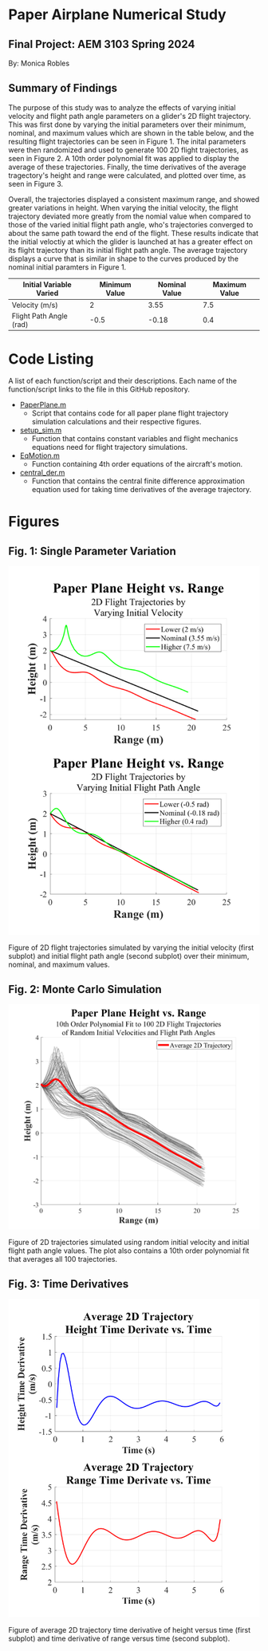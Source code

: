 # Paper Airplane Numerical Study
## Final Project: AEM 3103 Spring 2024

 By: Monica Robles

## Summary of Findings

  The purpose of this study was to analyze the effects of varying initial velocity and flight path angle parameters on a glider's 2D flight trajectory. This was first done by varying the initial parameters over their minimum, nominal, and maximum values which are shown in the table below, and the resulting flight trajectories can be seen in Figure 1. The inital parameters were then randomized and used to generate 100 2D flight trajectories, as seen in Figure 2. A 10th order polynomial fit was applied to display the average of these trajectories. Finally, the time derivatives of the average tragectory's height and range were calculated, and plotted over time, as seen in Figure 3. 
  
  Overall, the trajectories displayed a consistent maximum range, and showed greater variations in height. When varying the initial velocity, the flight trajectory deviated more greatly from the nomial value when compared to those of the varied initial flight path angle, who's trajectories converged to about the same path toward the end of the flight. These results indicate that the initial veloctiy at which the glider is launched at has a greater effect on its flight trajectory than its initial flight path angle. The average trajectory displays a curve that is similar in shape to the curves produced by the nominal initial paramters in Figure 1. 

| Initial Variable Varied | Minimum Value | Nominal Value | Maximum Value |
|-------------------------|---------------|---------------|---------------|
| Velocity (m/s)          |       2       |      3.55     |      7.5      |
| Flight Path Angle (rad) |     -0.5      |     -0.18     |      0.4      |
 
# Code Listing
  A list of each function/script and their descriptions. Each name of the function/script links to the file in this GitHub repository. 

  - [PaperPlane.m](PaperPlane.m)
    - Script that contains code for all paper plane flight trajectory simulation calculations and their respective figures. 
  - [setup_sim.m](setup_sim.m)
    - Function that contains constant variables and flight mechanics equations need for flight trajectory simulations. 
  - [EqMotion.m](EqMotion.m)
    - Function containing 4th order equations of the aircraft's motion. 
  - [central_der.m](central_der.m)
    - Function that contains the central finite difference approximation equation used for taking time derivatives of the average trajectory. 

# Figures

## Fig. 1: Single Parameter Variation
  ![Figure of 2D trajectories simulated by varying initial velocity (subplot 1) and initial flight path angle (subplot 2).](./Figures/Fig_1_single_param_var.png)

  Figure of 2D flight trajectories simulated by varying the initial velocity (first subplot) and initial flight path angle (second subplot) over their minimum, nominal, and maximum values.  

## Fig. 2: Monte Carlo Simulation
  ![Figure of 10th order polynomial fit to 100 2D trajectories of randomized initial variables.](./Figures/Fig_2_monte_carlo_sim.png)

  Figure of 2D trajectories simulated using random initial velocity and initial flight path angle values. The plot also contains a 10th order polynomial fit that averages all 100 trajectories. 

## Fig. 3: Time Derivatives
  ![Figure of average 2D trajectory height time derivative (subplot 1) and range time derivative (subplot 2).](./Figures/Fig_3_time_der.png)

  Figure of average 2D trajectory time derivative of height versus time (first subplot) and time derivative of range versus time (second subplot).